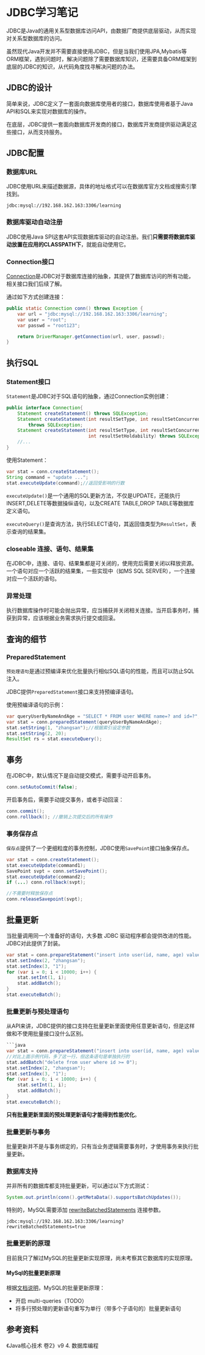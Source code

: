 # JDBC学习笔记

JDBC是Java的通用关系型数据库访问API，由数据厂商提供底层驱动，从而实现对关系型数据库的访问。

虽然现代Java开发并不需要直接使用JDBC，但是当我们使用JPA,Mybatis等ORM框架，遇到问题时，解决问题除了需要数据库知识，还需要具备ORM框架到底层的JDBC的知识，从代码角度找寻解决问题的办法。

## JDBC的设计

简单来说，JDBC定义了一套面向数据库使用者的接口，数据库使用者基于Java API和SQL来实现对数据库的操作。

在底层，JDBC提供一套面向数据库开发商的接口，数据库开发商提供驱动满足这些接口，从而支持服务。

## JDBC配置

### 数据库URL

JDBC使用URL来描述数据源，具体的地址格式可以在数据库官方文档或搜索引擎找到。

```
jdbc:mysql://192.168.162.163:3306/learning
```

### 数据库驱动自动注册

JDBC使用Java SPI这套API实现数据库驱动的自动注册。我们**只需要将数据库驱动放置在应用的CLASSPATH下**，就能自动使用它。

### Connection接口

[Connection](https://docs.oracle.com/javase/8/docs/api/java/sql/Connection.html)是JDBC对于数据库连接的抽象，其提供了数据库访问的所有功能，相关接口我们后续了解。

通过如下方式创建连接：

```java
public static Connection conn() throws Exception {
    var url = "jdbc:mysql://192.168.162.163:3306/learning";
    var user = "root";
    var passwd = "root123";

    return DriverManager.getConnection(url, user, passwd);
}
```

## 执行SQL

### Statement接口

`Statement`是JDBC对于SQL语句的抽象，通过Connection实例创建：

```java
public interface Connection{
	Statement createStatement() throws SQLException;
	Statement createStatement(int resultSetType, int resultSetConcurrency)
		throws SQLException;
	Statement createStatement(int resultSetType, int resultSetConcurrency,  
	                          int resultSetHoldability) throws SQLException;
	//...
}
```

使用Statement：

```java
var stat = conn.createStatement();
String command = "update ...";
stat.executeUpdate(command);//返回受影响的行数
```

`executeUpdate()`是一个通用的SQL更新方法，不仅是UPDATE，还能执行INSERT,DELETE等数据操纵语句，以及CREATE TABLE,DROP TABLE等数据库定义语句。

`executeQuery()`是查询方法，执行SELECT语句，其返回值类型为`ResultSet`，表示查询的结果集。

### closeable 连接、语句、结果集

在JDBC中，连接、语句、结果集都是可关闭的，使用完后需要关闭以释放资源。一个语句对应一个活跃的结果集，一些实现中（如MS SQL SERVER），一个连接对应一个活跃的语句。

### 异常处理

执行数据库操作时可能会抛出异常，应当捕获并关闭相关连接。当开启事务时，捕获到异常，应该根据业务需求执行提交或回滚。

## 查询的细节

### PreparedStatement

`预处理语句`是通过预编译来优化批量执行相似SQL语句的性能，而且可以防止SQL注入。

JDBC提供`PreparedStatement`接口来支持预编译语句。

使用预编译语句的示例：

```java
var queryUserByNameAndAge = "SELECT * FROM user WHERE name=? and id=?";
var stat = conn.preparedStatement(queryUserByNameAndAge);
stat.setString(1, "zhangsan");//根据索引设定参数
stat.setString(2, 20);
ResultSet rs = stat.executeQuery();
```

## 事务

在JDBC中，默认情况下是自动提交模式，需要手动开启事务。

```java
conn.setAutoCommit(false);
```

开启事务后，需要手动提交事务，或者手动回滚：

```java
conn.commit();
conn.rollback(); //撤销上次提交后的所有操作
```

### 事务保存点

`保存点`提供了一个更细粒度的事务控制，JDBC使用`SavePoint`接口抽象保存点。

```java
var stat = conn.createStatement();
stat.executeUpdate(command1);
SavePoint svpt = conn.setSavePoint();
stat.executeUpdate(command2);
if (...) conn.rollback(svpt);

//不需要时释放保存点
conn.releaseSavepoint(svpt);
```

## 批量更新

当批量调用同一个准备好的语句，大多数 JDBC 驱动程序都会提供改进的性能。JDBC对此提供了封装。

```java
var stat = conn.prepareStatement("insert into user(id, name, age) values(? ,?, ?)");
stat.setIndex(2, "zhangsan");
stat.setIndex(3, "1");
for (var i = 0; i < 10000; i++) {
    stat.setInt(1, i);
    stat.addBatch();
}
stat.executeBatch();
```

### 批量更新与预处理语句

从API来讲，JDBC提供的接口支持在批量更新里面使用任意更新语句，但是这样做和不使用批量接口没什么区别。

```java
```java
var stat = conn.prepareStatement("insert into user(id, name, age) values(? ,?, ?)");
//对比上面示例代码，多了这一行，但这条语句是单独执行的
stat.addBatch("delete from user where id >= 0");
stat.setIndex(2, "zhangsan");
stat.setIndex(3, "1");
for (var i = 0; i < 10000; i++) {
    stat.setInt(1, i);
    stat.addBatch();
}
stat.executeBatch();
```

**只有批量更新里面的预处理更新语句才能得到性能优化**。
### 批量更新与事务

批量更新并不是与事务绑定的，只有当业务逻辑需要事务时，才使用事务来执行批量更新。
### 数据库支持

并非所有的数据库都支持批量更新，可以通过以下方式测试：

```java
System.out.println(conn().getMetaData().supportsBatchUpdates());
```

特别的，MySQL需要添加 [rewriteBatchedStatements](https://dev.mysql.com/doc/connectors/en/connector-j-connp-props-performance-extensions.html) 连接参数。

```
jdbc:mysql://192.168.162.163:3306/learning?rewriteBatchedStatements=true
```

### 批量更新的原理

目前我只了解过MySQL的批量更新实现原理，尚未考察其它数据库的实现原理。

#### MySql的批量更新原理

根据[文档说明](https://dev.mysql.com/doc/connectors/en/connector-j-connp-props-performance-extensions.html)，MySQL的批量更新原理：

- 开启 multi-queries（TODO）
- 将多行预处理的更新语句重写为单行（带多个子语句的）批量更新语句

## 参考资料

《Java核心技术 卷2》v9 4. 数据库编程
